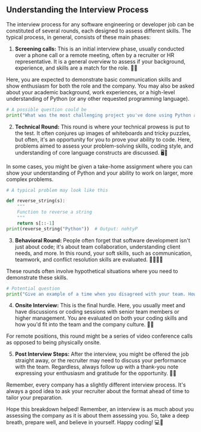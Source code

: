 ## Understanding the Interview Process

The interview process for any software engineering or developer job can be constituted of several rounds, each designed to assess different skills. The typical process, in general, consists of these main phases:

1. **Screening calls:** This is an initial interview phase, usually conducted over a phone call or a remote meeting, often by a recruiter or HR representative. It is a general overview to assess if your background, experience, and skills are a match for the role. 📱💬 

Here, you are expected to demonstrate basic communication skills and show enthusiasm for both the role and the company. You may also be asked about your academic background, work experiences, or a high-level understanding of Python (or any other requested programming language). 

```python
# A possible question could be
print("What was the most challenging project you've done using Python and why was it challenging?")
```

2. **Technical Round:** This round is where your technical prowess is put to the test. It often conjures up images of whiteboards and tricky puzzles, but often, it's an opportunity for you to prove your ability to code. Here, problems aimed to assess your problem-solving skills, coding style, and understanding of core language constructs are discussed. 🖥️🧠

In some cases, you might be given a take-home assignment where you can show your understanding of Python and your ability to work on larger, more complex problems.

```python
# A typical problem may look like this

def reverse_string(s):
    """
    Function to reverse a string
    """
    return s[::-1]
print(reverse_string("Python"))  # Output: nohtyP
```

3. **Behavioral Round:** People often forget that software development isn't just about code; it's about team collaboration, understanding client needs, and more. In this round, your soft skills, such as communication, teamwork, and conflict resolution skills are evaluated. 🧑‍💼👩‍💼

These rounds often involve hypothetical situations where you need to demonstrate these skills.

```python
# Potential question
print("Give an example of a time when you disagreed with your team. How was it resolved?")
```

4. **Onsite Interview:** This is the final hurdle. Here, you usually meet and have discussions or coding sessions with senior team members or higher management. You are evaluated on both your coding skills and how you'd fit into the team and the company culture. 🏢🤝

For remote positions, this round might be a series of video conference calls as opposed to being physically onsite.

5. **Post Interview Steps:** After the interview, you might be offered the job straight away, or the recruiter may need to discuss your performance with the team. Regardless, always follow up with a thank-you note expressing your enthusiasm and gratitude for the opportunity. 💌🚀 

Remember, every company has a slightly different interview process. It's always a good idea to ask your recruiter about the format ahead of time to tailor your preparation.

Hope this breakdown helped! Remember, an interview is as much about you assessing the company as it is about them assessing you. So, take a deep breath, prepare well, and believe in yourself. Happy coding! 💻🎉